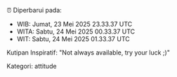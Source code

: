 ⏰ Diperbarui pada:
- WIB: Jumat, 23 Mei 2025 23.33.37 UTC
- WITA: Sabtu, 24 Mei 2025 00.33.37 UTC
- WIT: Sabtu, 24 Mei 2025 01.33.37 UTC

Kutipan Inspiratif:
"Not always available, try your luck ;)"


Kategori: attitude

